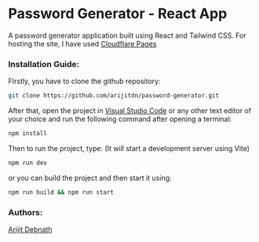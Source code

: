 # Password Generator - React App

A password generator application built using React and Tailwind CSS.
For hosting the site, I have used [Cloudflare Pages](https://pages.dev)

### Installation Guide:

FIrstly, you have to clone the github repository:

```bash
git clone https://github.com/arijitdn/password-generator.git
```

After that, open the project in [Visual Studio Code](https://code.visualstudio.com) or any other text editor of your choice and run the following command after opening a terminal:

```bash
npm install
```

Then to run the project, type: (It will start a development server using Vite)

```bash
npm run dev
```

or you can build the project and then start it using:

```bash
npm run build && npm run start
```

### Authors:

[Arijit Debnath](https://github.com/arijitdn)

